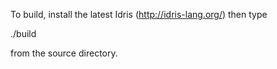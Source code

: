 To build, install the latest Idris (http://idris-lang.org/) then type

./build

from the source directory.
